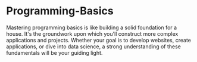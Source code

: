 # Programming-Basics
Mastering programming basics is like building a solid foundation for a house. It's the groundwork upon which you'll construct more complex applications and projects. Whether your goal is to develop websites, create applications, or dive into data science, a strong understanding of these fundamentals will be your guiding light.
